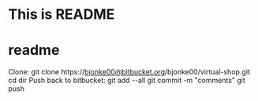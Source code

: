 # This is README
# readme


Clone:
git clone https://bjonke00@bitbucket.org/bjonke00/virtual-shop.git
cd dir
Push back to bitbucket:
git add --all
git commit -m "comments"
git push